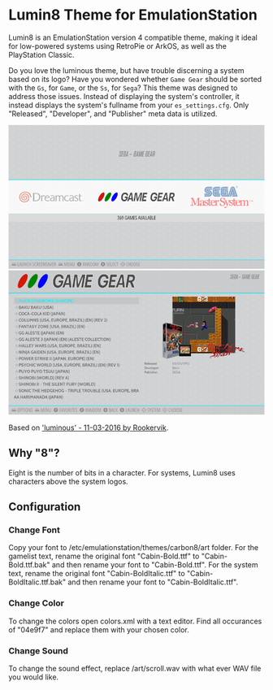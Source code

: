 # Lumin8 Theme for EmulationStation

Lumin8 is an EmulationStation version 4 compatible theme, making it ideal for low-powered systems using RetroPie or ArkOS, as well as the PlayStation Classic.

Do you love the luminous theme, but have trouble discerning a system based on its logo? Have you wondered whether `Game Gear` should be sorted with the `Gs`, for `Game`, or the `Ss`, for `Sega`? This theme was designed to address those issues. Instead of displaying the system's controller, it instead displays the system's fullname from your `es_settings.cfg`. Only "Released", "Developer", and "Publisher" meta data is utilized.

![System Select](art/README/System%20Select.png) ![Detailed Game List](art/README/Detailed%20Game%20List.png)

Based on ['luminous' - 11-03-2016 by Rookervik](https://github.com/ehettervik/es-theme-luminous).

## Why "8"?

Eight is the number of bits in a character. For systems, Lumin8 uses characters above the system logos.

## Configuration

### Change Font

Copy your font to /etc/emulationstation/themes/carbon8/art folder. For the gamelist text, rename the original font "Cabin-Bold.ttf" to "Cabin-Bold.ttf.bak" and then rename your font to "Cabin-Bold.ttf". For the system text, rename the original font "Cabin-BoldItalic.ttf" to "Cabin-BoldItalic.ttf.bak" and then rename your font to "Cabin-BoldItalic.ttf".

### Change Color

To change the colors open colors.xml with a text editor. Find all occurances of "04e9f7" and replace them with your chosen color.

### Change Sound

To change the sound effect, replace /art/scroll.wav with what ever WAV file you would like.
